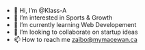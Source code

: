 - 👋 Hi, I’m @Klass-A
- 👀 I’m interested in Sports & Growth
- 🌱 I’m currently learning Web Developement
- 💞️ I’m looking to collaborate on startup ideas
- 📫 How to reach me zaibo@mymacewan.ca

<!---
Klass-A/Klass-A is a ✨ special ✨ repository because its `README.md` (this file) appears on your GitHub profile.
You can click the Preview link to take a look at your changes.
--->
